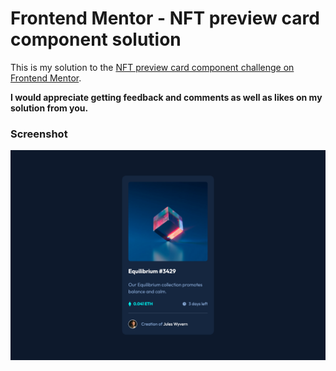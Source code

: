 # Frontend Mentor - NFT preview card component solution

This is my solution to the [NFT preview card component challenge on Frontend Mentor](https://www.frontendmentor.io/challenges/nft-preview-card-component-SbdUL_w0U).

**I would appreciate getting feedback and comments as well as likes on my solution from you.**

### Screenshot
![](./assets/screenshots/screenshot.png)
